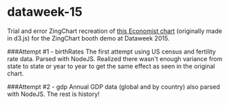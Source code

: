 # dataweek-15

Trial and error ZingChart recreation of [this Economist chart](http://infographics.economist.com/2015/tech_stocks/index.html) (originally made in d3.js) for the ZingChart booth demo at Dataweek 2015.

###Attempt #1 - birthRates 
The first attempt using US census and fertility rate data. Parsed with NodeJS. Realized there wasn't enough variance from state to state or year to year to get the same effect as seen in the original chart.

###Attempt #2 - gdp
Annual GDP data (global and by country) also parsed with NodeJS. The rest is history!
